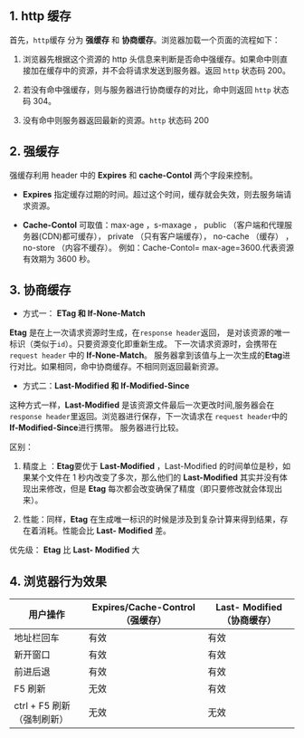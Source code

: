 <!--
 * @Author: your name
 * @Date: 2021-10-29 21:14:00
 * @LastEditTime: 2021-10-29 21:15:09
 * @LastEditors: your name
 * @Description: In User Settings Edit
 * @FilePath: /docs/Users/xiaocaiji/Desktop/study/docs/blog/httpCache.md
-->

## 1. http 缓存

首先，`http`缓存 分为 **强缓存** 和 **协商缓存**。浏览器加载一个页面的流程如下：

1. 浏览器先根据这个资源的 http 头信息来判断是否命中强缓存。如果命中则直接加在缓存中的资源，并不会将请求发送到服务器。返回 `http` 状态码 200。

2. 若没有命中强缓存，则与服务器进行协商缓存的对比，命中则返回 `http` 状态码 304。

3. 没有命中则服务器返回最新的资源。`http` 状态码 200

## 2. 强缓存

强缓存利用 header 中的 **Expires** 和 **cache-Contol** 两个字段来控制。

- **Expires** 指定缓存过期的时间。超过这个时间，缓存就会失效，则去服务端请求资源。

- **Cache-Contol** 可取值：max-age ，s-maxage ， public （客户端和代理服务器(CDN)都可缓存）， private （只有客户端缓存）， no-cache （缓存） ， no-store （内容不缓存）。 例如：Cache-Contol= max-age=3600.代表资源有效期为 3600 秒。

## 3. 协商缓存

- 方式一： **ETag 和 If-None-Match**

**Etag** 是在上一次请求资源时生成，在`response header`返回， 是对该资源的唯一标识（类似于`id`）。只要资源变化即重新生成。 下一次请求资源时，会携带在 `request header` 中的 **If-None-Match**。 服务器拿到该值与上一次生成的**Etag**进行对比。如果相同，命中协商缓存。不相同则返回最新资源。

- 方式二：**Last-Modified 和 If-Modified-Since**

这种方式一样，**Last-Modified** 是该资源文件最后一次更改时间,服务器会在 `response header`里返回。浏览器进行保存，下一次请求在 `request header`中的 **If-Modified-Since**进行携带。 服务器进行比较。

区别：

1. 精度上 ：**Etag**要优于 **Last-Modified** ，Last-Modified 的时间单位是秒，如果某个文件在 1 秒内改变了多次，那么他们的 **Last-Modified** 其实并没有体现出来修改，但是 **Etag** 每次都会改变确保了精度（即只要修改就会体现出来）。

2. 性能：同样，**Etag** 在生成唯一标识的时候是涉及到复杂计算来得到结果，存在着消耗。性能会比 **Last- Modified** 差。

优先级： **Etag** 比 **Last- Modified** 大

## 4. 浏览器行为效果

| 用户操作                   | Expires/Cache-Control（强缓存） | Last- Modified （协商缓存） |
| -------------------------- | ------------------------------- | --------------------------- |
| 地址栏回车                 | 有效                            | 有效                        |
| 新开窗口                   | 有效                            | 有效                        |
| 前进后退                   | 有效                            | 有效                        |
| F5 刷新                    | 无效                            | 有效                        |
| ctrl + F5 刷新（强制刷新） | 无效                            | 无效                        |
